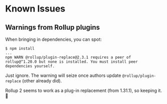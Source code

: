 # Known Issues

## Warnings from Rollup plugins

When bringing in dependencies, you can spot:

```
$ npm install
...
npm WARN @rollup/plugin-replace@2.3.1 requires a peer of rollup@^1.20.0 but none is installed. You must install peer dependencies yourself.
```

Just ignore. The warning will seize once authors update `@rollup/plugin-replace` (other already did).

Rollup 2 seems to work as a plug-in replacement (from 1.31.1), so keeping it. 🙂